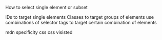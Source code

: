 How to select  single element or subset

IDs to target single elements
Classes to target groups of elements
use combinations of selector tags to target certain combination of elements

mdn specificity css
css visisted
